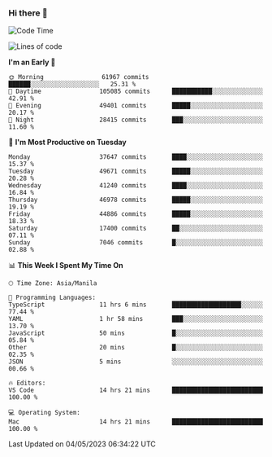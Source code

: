 ### Hi there 👋

<!--START_SECTION:waka-->
![Code Time](http://img.shields.io/badge/Code%20Time-3%2C898%20hrs%2011%20mins-blue)

![Lines of code](https://img.shields.io/badge/From%20Hello%20World%20I%27ve%20Written-100.1%20million%20lines%20of%20code-blue)

**I'm an Early 🐤** 

```text
🌞 Morning                61967 commits       ██████░░░░░░░░░░░░░░░░░░░   25.31 % 
🌆 Daytime                105085 commits      ███████████░░░░░░░░░░░░░░   42.91 % 
🌃 Evening                49401 commits       █████░░░░░░░░░░░░░░░░░░░░   20.17 % 
🌙 Night                  28415 commits       ███░░░░░░░░░░░░░░░░░░░░░░   11.60 % 
```
📅 **I'm Most Productive on Tuesday** 

```text
Monday                   37647 commits       ████░░░░░░░░░░░░░░░░░░░░░   15.37 % 
Tuesday                  49671 commits       █████░░░░░░░░░░░░░░░░░░░░   20.28 % 
Wednesday                41240 commits       ████░░░░░░░░░░░░░░░░░░░░░   16.84 % 
Thursday                 46978 commits       █████░░░░░░░░░░░░░░░░░░░░   19.19 % 
Friday                   44886 commits       █████░░░░░░░░░░░░░░░░░░░░   18.33 % 
Saturday                 17400 commits       ██░░░░░░░░░░░░░░░░░░░░░░░   07.11 % 
Sunday                   7046 commits        █░░░░░░░░░░░░░░░░░░░░░░░░   02.88 % 
```


📊 **This Week I Spent My Time On** 

```text
🕑︎ Time Zone: Asia/Manila

💬 Programming Languages: 
TypeScript               11 hrs 6 mins       ███████████████████░░░░░░   77.44 % 
YAML                     1 hr 58 mins        ███░░░░░░░░░░░░░░░░░░░░░░   13.70 % 
JavaScript               50 mins             █░░░░░░░░░░░░░░░░░░░░░░░░   05.84 % 
Other                    20 mins             █░░░░░░░░░░░░░░░░░░░░░░░░   02.35 % 
JSON                     5 mins              ░░░░░░░░░░░░░░░░░░░░░░░░░   00.66 % 

🔥 Editors: 
VS Code                  14 hrs 21 mins      █████████████████████████   100.00 % 

💻 Operating System: 
Mac                      14 hrs 21 mins      █████████████████████████   100.00 % 
```


 Last Updated on 04/05/2023 06:34:22 UTC
<!--END_SECTION:waka-->


<!--
**rad182/rad182** is a ✨ _special_ ✨ repository because its `README.md` (this file) appears on your GitHub profile.

Here are some ideas to get you started:

- 🔭 I’m currently working on ...
- 🌱 I’m currently learning ...
- 👯 I’m looking to collaborate on ...
- 🤔 I’m looking for help with ...
- 💬 Ask me about ...
- 📫 How to reach me: ...
- 😄 Pronouns: ...
- ⚡ Fun fact: ...
-->
